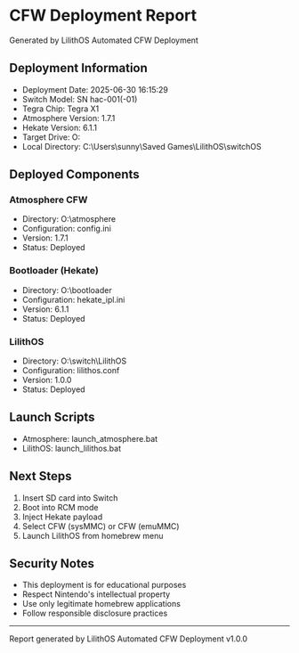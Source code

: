 ﻿# CFW Deployment Report
Generated by LilithOS Automated CFW Deployment

## Deployment Information
- Deployment Date: 2025-06-30 16:15:29
- Switch Model: SN hac-001(-01)
- Tegra Chip: Tegra X1
- Atmosphere Version: 1.7.1
- Hekate Version: 6.1.1
- Target Drive: O:
- Local Directory: C:\Users\sunny\Saved Games\LilithOS\switchOS

## Deployed Components

### Atmosphere CFW
- Directory: O:\atmosphere
- Configuration: config.ini
- Version: 1.7.1
- Status: Deployed

### Bootloader (Hekate)
- Directory: O:\bootloader
- Configuration: hekate_ipl.ini
- Version: 6.1.1
- Status: Deployed

### LilithOS
- Directory: O:\switch\LilithOS
- Configuration: lilithos.conf
- Version: 1.0.0
- Status: Deployed

## Launch Scripts
- Atmosphere: launch_atmosphere.bat
- LilithOS: launch_lilithos.bat

## Next Steps
1. Insert SD card into Switch
2. Boot into RCM mode
3. Inject Hekate payload
4. Select CFW (sysMMC) or CFW (emuMMC)
5. Launch LilithOS from homebrew menu

## Security Notes
- This deployment is for educational purposes
- Respect Nintendo's intellectual property
- Use only legitimate homebrew applications
- Follow responsible disclosure practices

---
Report generated by LilithOS Automated CFW Deployment v1.0.0
